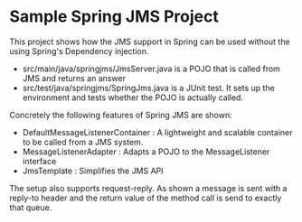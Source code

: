 Sample Spring JMS Project
=========================

This project shows how the JMS support in Spring can be used without the using Spring's Dependency injection.

* src/main/java/springjms/JmsServer.java is a POJO that is called from JMS and returns an answer
* src/test/java/springjms/SpringJms.java is a JUnit test. It sets up the environment and tests whether the POJO is actually called.

Concretely the following features of Spring JMS are shown:

* DefaultMessageListenerContainer : A lightweight and scalable container to be called from a JMS system.
* MessageListenerAdapter : Adapts a POJO to the MessageListener interface
* JmsTemplate : Simplifies the JMS API

The setup also supports request-reply. As shown a message is sent with a reply-to header and the return value of the method call is send to exactly that queue.
